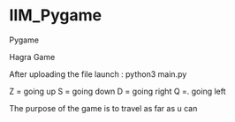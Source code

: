 # IIM_Pygame
Pygame 

Hagra Game 


After uploading the file launch : python3 main.py

Z = going up 
S = going down
D =  going right
Q =. going left 

The purpose of the game is to travel as far as u can 
